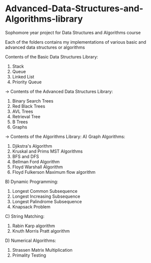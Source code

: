 # Advanced-Data-Structures-and-Algorithms-library
Sophomore year project for Data Structures and Algorithms course

Each of the folders contains my implementations of various basic and advanced data structures or algorithms

Contents of the Basic Data Structures Library:
1. Stack
2. Queue
3. Linked List
4. Priority Queue

-> Contents of the Advanced Data Structures Library:
1. Binary Search Trees
2. Red Black Trees
3. AVL Trees
4. Retrieval Tree
5. B Trees
6. Graphs

-> Contents of the Algorithms Library:
A) Graph Algorithms:
   1. Djikstra's Algorithm
   2. Kruskal and Prims MST Algorithms
   3. BFS and DFS
   4. Bellman Ford Algorithm
   5. Floyd Warshall Algorithm
   6. Floyd Fulkerson Maximum flow algorithm
   
B) Dynamic Programming:
   1. Longest Common Subsequence
   2. Longest Increasing Subsequence
   3. Longest Palindrome Subsequence
   4. Knapsack Problem
   
C) String Matching:
   1. Rabin Karp algorithm
   2. Knuth Morris Pratt algorithm
  
D) Numerical Algorithms:
   1. Strassen Matrix Multiplication
   2. Primality Testing
